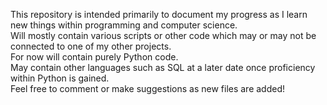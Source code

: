 This repository is intended primarily to document my progress as I learn new things within programming and computer science.  
Will mostly contain various scripts or other code which may or may not be connected to one of my other projects.  
For now will contain purely Python code.  
May contain other languages such as SQL at a later date once proficiency within Python is gained.  
Feel free to comment or make suggestions as new files are added!  
